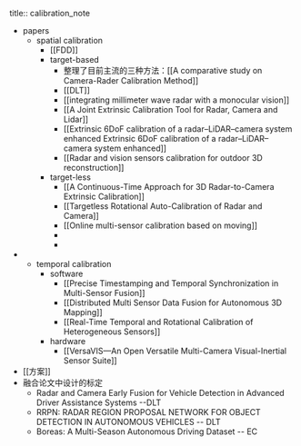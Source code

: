 title:: calibration_note

- papers
	- spatial calibration
		- [[FDD]]
		- target-based
			- 整理了目前主流的三种方法：[[A comparative study on Camera-Rader Calibration Method]]
			- [[DLT]]
			- [[integrating millimeter wave radar with a monocular vision]]
			- [[A Joint Extrinsic Calibration Tool for Radar, Camera and Lidar]]
			- [[Extrinsic 6DoF calibration of a radar–LiDAR–camera system enhanced Extrinsic 6DoF calibration of a radar–LiDAR–camera system enhanced]]
			- [[Radar and vision sensors calibration for outdoor 3D reconstruction]]
		- target-less
			- [[A Continuous-Time Approach for 3D Radar-to-Camera Extrinsic Calibration]]
			- [[Targetless Rotational Auto-Calibration of Radar and Camera]]
			- [[Online multi-sensor calibration based on moving]]
			-
			-
-
	- temporal calibration
		- software
			- [[Precise Timestamping and Temporal Synchronization in Multi-Sensor Fusion]]
			- [[Distributed Multi Sensor Data Fusion for Autonomous 3D Mapping]]
			- [[Real-Time Temporal and Rotational Calibration of Heterogeneous Sensors]]
		- hardware
			- [[VersaVIS—An Open Versatile Multi-Camera Visual-Inertial Sensor Suite]]
- [[方案]]
- 融合论文中设计的标定
	- Radar and Camera Early Fusion for Vehicle Detection in Advanced Driver Assistance Systems --DLT
	- RRPN: RADAR REGION PROPOSAL NETWORK FOR OBJECT DETECTION IN AUTONOMOUS VEHICLES -- DLT
	- Boreas: A Multi-Season Autonomous Driving Dataset -- EC